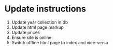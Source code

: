 # Update instructions

1. Update year collection in db
1. Update html page markup
1. Update prices
1. Ensure site is online
1. Switch offline html page to index and vice-versa
